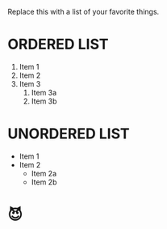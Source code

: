 Replace this with a list of your favorite things.

# ORDERED LIST
1. Item 1
2. Item 2
3. Item 3
   1. Item 3a
   2. Item 3b
# UNORDERED LIST

* Item 1
* Item 2
  * Item 2a
  * Item 2b
  
#  😈
